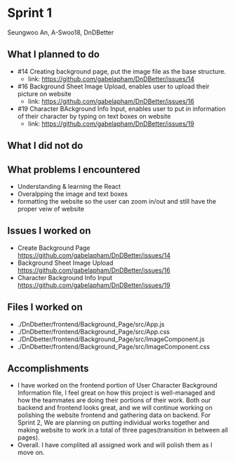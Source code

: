 # Sprint 1

Seungwoo An, A-Swoo18, DnDBetter

## What I planned to do

- #14 Creating background page, put the image file as the base structure.
  - link: https://github.com/gabelapham/DnDBetter/issues/14
- #16 Background Sheet Image Upload, enables user to upload their picture on website
  - link: https://github.com/gabelapham/DnDBetter/issues/16
- #19 Character BAckground Info Input, enables user to put in information of their character by typing on text boxes on website
  - link: https://github.com/gabelapham/DnDBetter/issues/19

## What I did not do

## What problems I encountered

- Understanding & learning the React
- Overalpping the image and text boxes
- formatting the website so the user can zoom in/out and still have the proper veiw of website

## Issues I worked on

- Create Background Page https://github.com/gabelapham/DnDBetter/issues/14
- Background Sheet Image Upload https://github.com/gabelapham/DnDBetter/issues/16
- Character Background Info Input https://github.com/gabelapham/DnDBetter/issues/19

## Files I worked on

- ./DnDbetter/frontend/Background_Page/src/App.js
- ./DnDbetter/frontend/Background_Page/src/App.css
- ./DnDbetter/frontend/Background_Page/src/ImageComponent.js
- ./DnDbetter/frontend/Background_Page/src/ImageComponent.css

## Accomplishments

- I have worked on the frontend portion of User Character Background Information file, I feel great on how this project is well-managed and how the teammates are doing their portions of their work. Both our backend and frontend looks great, and we will continue working on polishing the website frontend and gathering data on backend. For Sprint 2, We are planning on putting individual works together and making website to work in a total of three pages(transition in between all pages).
- Overall. I have complited all assigned work and will polish them as I move on.
